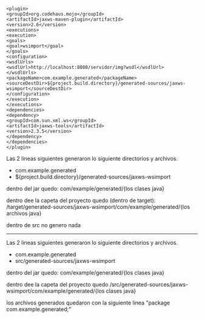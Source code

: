 ```
<plugin>
<groupId>org.codehaus.mojo</groupId>
<artifactId>jaxws-maven-plugin</artifactId>
<version>2.6</version>
<executions>
<execution>
<goals>
<goal>wsimport</goal>
</goals>
<configuration>
<wsdlUrls>
<wsdlUrl>http://localhost:8080/servidor/img?wsdl</wsdlUrl>
</wsdlUrls>
<packageName>com.example.generated</packageName>
<sourceDestDir>${project.build.directory}/generated-sources/jaxws-wsimport</sourceDestDir>
</configuration>
</execution>
</executions>
<dependencies>
<dependency>
<groupId>com.sun.xml.ws</groupId>
<artifactId>jaxws-tools</artifactId>
<version>2.3.5</version>
</dependency>
</dependencies>
</plugin>
```

Las 2 lineas siguientes generaron lo siguiente directorios y archivos.

+ <packageName>com.example.generated</packageName>
+ <sourceDestDir>${project.build.directory}/generated-sources/jaxws-wsimport</sourceDestDir>

dentro del jar quedo: com/example/generated/{los clases java}

dentro dee la capeta del proyecto quedo (dentro de target): /target/generated-sources/jaxws-wsimport/com/example/generated/{los archivos java}

dentro de src no genero nada

-----------------------------------------------------------------------

Las 2 lineas siguientes generaron lo siguiente directorios y archivos.

+ <packageName>com.example.generated</packageName>
+ <sourceDestDir>src/generated-sources/jaxws-wsimport</sourceDestDir>

dentro del jar quedo: com/example/generated/{los clases java}

dentro dee la capeta del proyecto quedo /src/generated-sources/jaxws-wsimport/com/example/generated/{los clases java}

los archivos generados quedaron con la siguiente linea "package com.example.generated;"
